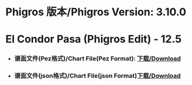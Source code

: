 
# Phigros 版本/Phigros Version:  3.10.0

# __El Condor Pasa (Phigros Edit) - 12.5__

- ### __谱面文件(Pez格式)/Chart File(Pez Format):  [下载/Download](https://github.com/Po6647A/WebAssests/releases/download/3.10.0/0)__

- ### __谱面文件(json格式)/Chart File(json Format)[下载/Download](https://github.com/Po6647A/WebAssests/releases/download/3.10.0/691.json)__

